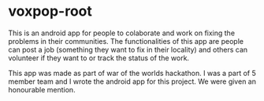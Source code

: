 voxpop-root
===========

This is an android app for people to colaborate and work on fixing the
problems in their communities. The functionalities of this app are
people can post a job (something they want to fix in their locality) 
and others can volunteer if they want to or track the status of the 
work. 


This app was made as part of war of the worlds hackathon. I was a part of 
5 member team and I wrote the android app for this project. We were given 
an honourable mention.
